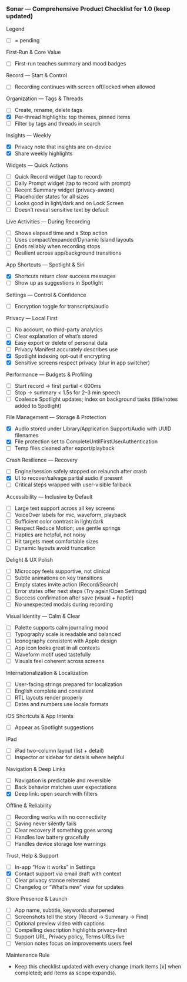 ### Sonar — Comprehensive Product Checklist for 1.0 (keep updated)

Legend
- [ ] = pending

First‑Run & Core Value
- [ ] First-run teaches summary and mood badges

Record — Start & Control
- [ ] Recording continues with screen off/locked when allowed

Organization — Tags & Threads
- [ ] Create, rename, delete tags
- [x] Per-thread highlights: top themes, pinned items
- [ ] Filter by tags and threads in search

Insights — Weekly
 - [x] Privacy note that insights are on-device
- [x] Share weekly highlights

Widgets — Quick Actions
- [ ] Quick Record widget (tap to record)
- [ ] Daily Prompt widget (tap to record with prompt)
- [ ] Recent Summary widget (privacy-aware)
- [ ] Placeholder states for all sizes
- [ ] Looks good in light/dark and on Lock Screen
- [ ] Doesn’t reveal sensitive text by default

Live Activities — During Recording
- [ ] Shows elapsed time and a Stop action
- [ ] Uses compact/expanded/Dynamic Island layouts
- [ ] Ends reliably when recording stops
- [ ] Resilient across app/background transitions

App Shortcuts — Spotlight & Siri
- [x] Shortcuts return clear success messages
- [ ] Show up as suggestions in Spotlight

Settings — Control & Confidence
 - [ ] Encryption toggle for transcripts/audio

Privacy — Local First
- [ ] No account, no third-party analytics
- [ ] Clear explanation of what’s stored
- [x] Easy export or delete of personal data
- [ ] Privacy Manifest accurately describes use
 - [x] Spotlight indexing opt-out if encrypting
 - [x] Sensitive screens respect privacy (blur in app switcher)

Performance — Budgets & Profiling
- [ ] Start record → first partial < 600ms
- [ ] Stop → summary < 1.5s for 2–3 min speech
- [ ] Coalesce Spotlight updates; index on background tasks (title/notes added to Spotlight)

File Management — Storage & Protection
- [x] Audio stored under Library/Application Support/Audio with UUID filenames
- [x] File protection set to CompleteUntilFirstUserAuthentication
- [ ] Temp files cleaned after export/playback

Crash Resilience — Recovery
- [ ] Engine/session safely stopped on relaunch after crash
 - [x] UI to recover/salvage partial audio if present
- [ ] Critical steps wrapped with user-visible fallback

Accessibility — Inclusive by Default
- [ ] Large text support across all key screens
- [ ] VoiceOver labels for mic, waveform, playback
- [ ] Sufficient color contrast in light/dark
- [ ] Respect Reduce Motion; use gentle springs
- [ ] Haptics are helpful, not noisy
- [ ] Hit targets meet comfortable sizes
- [ ] Dynamic layouts avoid truncation

Delight & UX Polish
- [ ] Microcopy feels supportive, not clinical
- [ ] Subtle animations on key transitions
- [ ] Empty states invite action (Record/Search)
- [ ] Error states offer next steps (Try again/Open Settings)
- [ ] Success confirmation after save (visual + haptic)
- [ ] No unexpected modals during recording

Visual Identity — Calm & Clear
- [ ] Palette supports calm journaling mood
- [ ] Typography scale is readable and balanced
- [ ] Iconography consistent with Apple design
- [ ] App icon looks great in all contexts
- [ ] Waveform motif used tastefully
- [ ] Visuals feel coherent across screens

Internationalization & Localization
- [ ] User-facing strings prepared for localization
- [ ] English complete and consistent
- [ ] RTL layouts render properly
- [ ] Dates and numbers use locale formats

iOS Shortcuts & App Intents
- [ ] Appear as Spotlight suggestions

iPad
- [ ] iPad two-column layout (list + detail)
- [ ] Inspector or sidebar for details where helpful

Navigation & Deep Links
- [ ] Navigation is predictable and reversible
- [ ] Back behavior matches user expectations
 - [x] Deep link: open search with filters

Offline & Reliability
- [ ] Recording works with no connectivity
- [ ] Saving never silently fails
- [ ] Clear recovery if something goes wrong
- [ ] Handles low battery gracefully
- [ ] Handles device storage low warnings

Trust, Help & Support
- [ ] In-app “How it works” in Settings
- [x] Contact support via email draft with context
- [ ] Clear privacy stance reiterated
- [ ] Changelog or “What’s new” view for updates

Store Presence & Launch
- [ ] App name, subtitle, keywords sharpened
- [ ] Screenshots tell the story (Record → Summary → Find)
- [ ] Optional preview video with captions
- [ ] Compelling description highlights privacy-first
- [ ] Support URL, Privacy policy, Terms URLs live
- [ ] Version notes focus on improvements users feel

Maintenance Rule
- Keep this checklist updated with every change (mark items [x] when completed; add items as scope expands).


